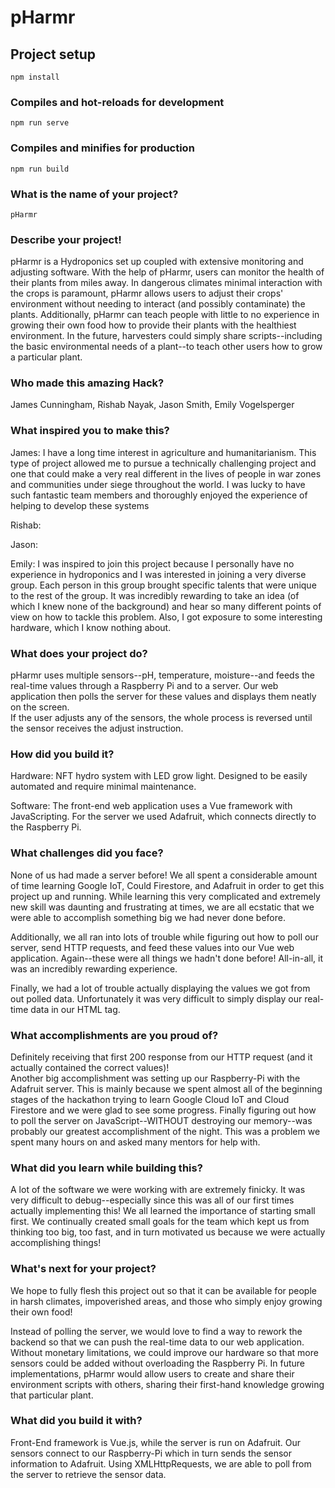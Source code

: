 # pHarmr

## Project setup
```
npm install
```

### Compiles and hot-reloads for development
```
npm run serve
```

### Compiles and minifies for production
```
npm run build
```
### What is the name of your project?
```
pHarmr
```

### Describe your project!
pHarmr is a Hydroponics set up coupled with extensive monitoring and adjusting software.  With the help of pHarmr, users can monitor the health of their plants from miles away.  In dangerous climates minimal interaction with the crops is paramount, pHarmr allows users to adjust their crops' environment without needing to interact (and possibly contaminate) the plants.  Additionally, pHarmr can teach people with little to no experience in growing their own food how to provide their plants with the healthiest environment.  In the future, harvesters could simply share scripts--including the basic environmental needs of a plant--to teach other users how to grow a particular plant.

### Who made this amazing Hack?
James Cunningham, Rishab Nayak, Jason Smith, Emily Vogelsperger

### What inspired you to make this?
James: I have a long time interest in agriculture and humanitarianism. This type of project allowed me to pursue a technically challenging project and one that could make a very real different in the lives of people in war zones and communities under siege throughout the world. I was lucky to have such fantastic team members and thoroughly enjoyed the experience of helping to develop these systems

Rishab:

Jason:

Emily: I was inspired to join this project because I personally have no experience in hydroponics and I was interested in joining a very diverse group.  Each person in this group brought specific talents that were unique to the rest of the group.  It was incredibly rewarding to take an idea (of which I knew none of the background) and hear so many different points of view on how to tackle this problem.  Also, I got exposure to some interesting hardware, which I know nothing about.

### What does your project do?
pHarmr uses multiple sensors--pH, temperature, moisture--and feeds the real-time values through a Raspberry Pi
and to a server.  Our web application then polls the server for these values and displays them neatly on the screen.  
If the user adjusts any of the sensors, the whole process is reversed until the sensor receives the adjust instruction.

### How did you build it?
Hardware: NFT hydro system with LED grow light. Designed to be easily automated and require minimal maintenance. 

Software: The front-end web application uses a Vue framework with JavaScripting.  For the server we used Adafruit,
which connects directly to the Raspberry Pi.

### What challenges did you face?
None of us had made a server before!  We all spent a considerable amount of time learning Google IoT, Could Firestore,
and Adafruit in order to get this project up and running.  While learning this very complicated and extremely new skill
was daunting and frustrating at times, we are all ecstatic that we were able to accomplish something big we had never
done before.

Additionally, we all ran into lots of trouble while figuring out how to poll our server, send HTTP requests, and feed
these values into our Vue web application.  Again--these were all things we hadn't done before!  All-in-all, it was
an incredibly rewarding experience.

Finally, we had a lot of trouble actually displaying the values we got from out polled data.  Unfortunately it was very difficult to simply display our real-time data in our HTML tag.

### What accomplishments are you proud of?
Definitely receiving that first 200 response from our HTTP request (and it actually contained the correct values)!  
Another big accomplishment was setting up our Raspberry-Pi with the Adafruit server.  This is mainly because we spent
almost all of the beginning stages of the hackathon trying to learn Google Cloud IoT and Cloud Firestore and we were
glad to see some progress.
Finally figuring out how to poll the server on JavaScript--WITHOUT destroying our memory--was probably our greatest accomplishment of the night.  This was a problem we spent many hours on and asked many mentors for help with.  

### What did you learn while building this?
A lot of the software we were working with are extremely finicky.  It was very difficult to debug--especially since this
was all of our first times actually implementing this!  We all learned the importance of starting small first.  We
continually created small goals for the team which kept us from thinking too big, too fast, and in turn motivated us
because we were actually accomplishing things!

### What's next for your project?
We hope to fully flesh this project out so that it can be available for people in harsh climates, impoverished areas,
and those who simply enjoy growing their own food!

Instead of polling the server, we would love to find a way to rework the backend so that we can push the real-time data
to our web application.  Without monetary limitations, we could improve our hardware so that more sensors could be
added without overloading the Raspberry Pi.  In future implementations, pHarmr would allow users to create and share
their environment scripts with others, sharing their first-hand knowledge growing that particular plant.

### What did you build it with?
Front-End framework is Vue.js, while the server is run on Adafruit.  Our sensors connect to our Raspberry-Pi which in
turn sends the sensor information to Adafruit.  Using XMLHttpRequests, we are able to poll from the server to retrieve
the sensor data.
